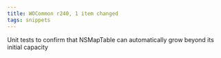 ```yaml
---
title: WOCommon r240, 1 item changed
tags: snippets
---
```


Unit tests to confirm that NSMapTable can automatically grow beyond its initial capacity
